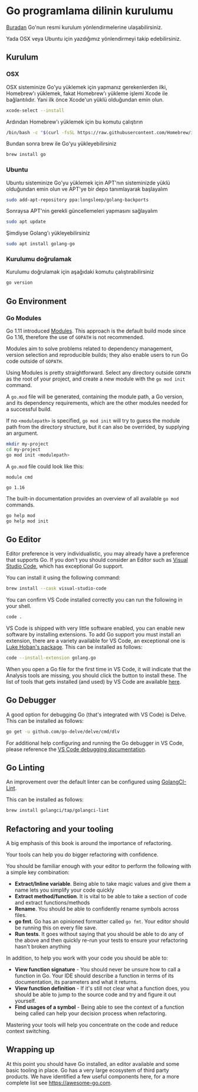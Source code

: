 # Go programlama dilinin kurulumu

[Buradan](https://golang.org/doc/install) Go'nun resmi kurulum yönlendirmelerine ulaşabilirsiniz.

Yada OSX veya Ubuntu için yazdığımız yönlendirmeyi takip edebilirsiniz.

## Kurulum

### OSX

OSX sisteminize Go'yu yüklemek için yapmanız gerekenlerden ilki, Homebrew'ı yüklemek, fakat Homebrew'ı yükleme işlemi Xcode ile bağlantılıdır. Yani ilk önce Xcode'un yüklü olduğundan emin olun.

```sh
xcode-select --install
```

Ardından Homebrew'ı yüklemek için bu komutu çalıştırın

```sh
/bin/bash -c "$(curl -fsSL https://raw.githubusercontent.com/Homebrew/install/master/install.sh)"
```

Bundan sonra brew ile Go'yu yükleyebilirsiniz

```sh
brew install go
```

### Ubuntu

Ubuntu sisteminize Go'yu yüklemek için APT'nın sisteminizde yüklü olduğundan emin olun ve APT'ye bir depo tanımlayarak başlayalım

```sh
sudo add-apt-repository ppa:longsleep/golang-backports
```

Sonraysa APT'nin gerekli güncellemeleri yapmasını sağlayalım

```sh
sudo apt update
```

Şimdiyse Golang'ı yükleyebilirsiniz

```sh
sudo apt install golang-go
```

### Kurulumu doğrulamak

Kurulumu doğrulamak için aşağıdaki komutu çalıştırabilirsiniz

```sh
go version
```

## Go Environment

### Go Modules

Go 1.11 introduced [Modules](https://github.com/golang/go/wiki/Modules). This approach is the default build mode since Go 1.16, therefore the use of `GOPATH` is not recommended.

Modules aim to solve problems related to dependency management, version selection and reproducible builds; they also enable users to run Go code outside of `GOPATH`.

Using Modules is pretty straightforward. Select any directory outside `GOPATH` as the root of your project, and create a new module with the `go mod init` command.

A `go.mod` file will be generated, containing the module path, a Go version, and its dependency requirements, which are the other modules needed for a successful build.

If no `<modulepath>` is specified, `go mod init` will try to guess the module path from the directory structure, but it can also be overrided, by supplying an argument.

```sh
mkdir my-project
cd my-project
go mod init <modulepath>
```

A `go.mod` file could look like this:

```
module cmd

go 1.16

```

The built-in documentation provides an overview of all available `go mod` commands.

```sh
go help mod
go help mod init
```

## Go Editor

Editor preference is very individualistic, you may already have a preference that supports Go. If you don't you should consider an Editor such as [Visual Studio Code](https://code.visualstudio.com), which has exceptional Go support.

You can install it using the following command:

```sh
brew install --cask visual-studio-code
```

You can confirm VS Code installed correctly you can run the following in your shell.

```sh
code .
```

VS Code is shipped with very little software enabled, you can enable new software by installing extensions. To add Go support you must install an extension, there are a variety available for VS Code, an exceptional one is [Luke Hoban's package](https://github.com/golang/vscode-go). This can be installed as follows:

```sh
code --install-extension golang.go
```

When you open a Go file for the first time in VS Code, it will indicate that the Analysis tools are missing, you should click the button to install these. The list of tools that gets installed (and used) by VS Code are available [here](https://github.com/golang/vscode-go/blob/master/docs/tools.md).

## Go Debugger

A good option for debugging Go (that's integrated with VS Code) is Delve. This can be installed as follows:

```sh
go get -u github.com/go-delve/delve/cmd/dlv
```

For additional help configuring and running the Go debugger in VS Code, please reference the [VS Code debugging documentation](https://github.com/golang/vscode-go/blob/master/docs/debugging.md).

## Go Linting

An improvement over the default linter can be configured using [GolangCI-Lint](https://golangci-lint.run).

This can be installed as follows:

```sh
brew install golangci/tap/golangci-lint
```

## Refactoring and your tooling

A big emphasis of this book is around the importance of refactoring.

Your tools can help you do bigger refactoring with confidence.

You should be familiar enough with your editor to perform the following with a simple key combination:

- **Extract/Inline variable**. Being able to take magic values and give them a name lets you simplify your code quickly
- **Extract method/function**. It is vital to be able to take a section of code and extract functions/methods
- **Rename**. You should be able to confidently rename symbols across files.
- **go fmt**. Go has an opinioned formatter called `go fmt`. Your editor should be running this on every file save.
- **Run tests**. It goes without saying that you should be able to do any of the above and then quickly re-run your tests to ensure your refactoring hasn't broken anything

In addition, to help you work with your code you should be able to:

- **View function signature** - You should never be unsure how to call a function in Go. Your IDE should describe a function in terms of its documentation, its parameters and what it returns.
- **View function definition** - If it's still not clear what a function does, you should be able to jump to the source code and try and figure it out yourself.
- **Find usages of a symbol** - Being able to see the context of a function being called can help your decision process when refactoring.

Mastering your tools will help you concentrate on the code and reduce context switching.

## Wrapping up

At this point you should have Go installed, an editor available and some basic tooling in place. Go has a very large ecosystem of third party products. We have identified a few useful components here, for a more complete list see <https://awesome-go.com>.
